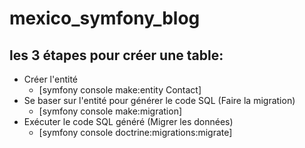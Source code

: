 # mexico_symfony_blog

## les 3 étapes pour créer une table:
- Créer l'entité 
    - [symfony console make:entity Contact]
- Se baser sur l'entité pour générer le code SQL (Faire la migration) 
    - [symfony console make:migration]
- Exécuter le code SQL généré (Migrer les données)
    - [symfony console doctrine:migrations:migrate]
